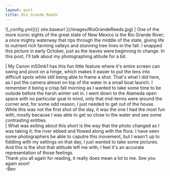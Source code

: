 ```yaml
---
layout: post
title: Rio Grande Reeds
---
```


![_config.yml]({{ site.baseurl }}/images/RioGrandeReeds.jpg)
|       One of the more iconic sights of the great state of New Mexico is the Rio Grande River; a once mighty waterway that rips through the middle of the state, giving life to nutrient rich farming valleys and stunning tree lines in the fall. I snapped this picture in early October, just as the leaves were beginning to change. In this post, I'll talk about my photographing atitude for a bit.

|       My Canon m50mk1 has this fun little feature where it's entire screen can swing and pivot on a hinge, which makes it easier to put the lens into difficult spots while still being able to frame a shot. That's what I did here, as I put the camera almost on top of the water in a small boat launch. I remember it being a crisp fall morning as I wanted to take some time to be outside before the harsh winter set in. I went down to the Alameda open space with no particular goal in mind, only that mid-terms were around the corner and, for some odd reason, I just needed to get out of the house. While this was not the first shot of the day, it was the one I had the most fun with, mostly because I was able to get so close to the water and see some contrasting entities.  
|       What was exiting about this short is the way that the photo changed as I was taking it; the river ebbed and flowed along with the flora. I have seen some photographers be able to caputre this movement, but I wasn't up to fiddling with my settings on that day, I just wanted to take some pictures. And this is the shot that attitude left me with; I feel it's an accurate representation of those feelings.  
Thank you all again for reading, it really does mean a lot to me. See you again soon!  
-Ben
